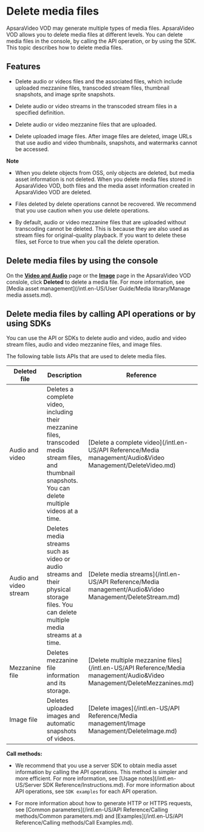 Delete media files 
=======================================

ApsaraVideo VOD may generate multiple types of media files. ApsaraVideo VOD allows you to delete media files at different levels. You can delete media files in the console, by calling the API operation, or by using the SDK. This topic describes how to delete media files.

Features 
-----------------------------

* Delete audio or videos files and the associated files, which include uploaded mezzanine files, transcoded stream files, thumbnail snapshots, and image sprite snapshots.

  

* Delete audio or video streams in the transcoded stream files in a specified definition.

  

* Delete audio or video mezzanine files that are uploaded.

  

* Delete uploaded image files. After image files are deleted, image URLs that use audio and video thumbnails, snapshots, and watermarks cannot be accessed.

  



**Note**

* When you delete objects from OSS, only objects are deleted, but media asset information is not deleted. When you delete media files stored in ApsaraVideo VOD, both files and the media asset information created in ApsaraVideo VOD are deleted.

  

* Files deleted by delete operations cannot be recovered. We recommend that you use caution when you use delete operations.

  

* By default, audio or video mezzanine files that are uploaded without transcoding cannot be deleted. This is because they are also used as stream files for original-quality playback. If you want to delete these files, set Force to true when you call the delete operation.

  




Delete media files by using the console 
------------------------------------------------------------

On the **[Video and Audio](https://vod.console.aliyun.com/#/media/video/list)** page or the **[Image](https://vod.console.aliyun.com/#/media/image/list)** page in the ApsaraVideo VOD conslole, click **Deleted** to delete a media file. For more information, see [Media asset management](/intl.en-US/User Guide/Media library/Manage media assets.md).

Delete media files by calling API operations or by using SDKs 
----------------------------------------------------------------------------------

You can use the API or SDKs to delete audio and video, audio and video stream files, audio and video mezzanine files, and image files.

The following table lists APIs that are used to delete media files.


|      Deleted file      |                                                                         Description                                                                          |                                                                Reference                                                                 |
|------------------------|--------------------------------------------------------------------------------------------------------------------------------------------------------------|------------------------------------------------------------------------------------------------------------------------------------------|
| Audio and video        | Deletes a complete video, including their mezzanine files, transcoded media stream files, and thumbnail snapshots. You can delete multiple videos at a time. | [Delete a complete video](/intl.en-US/API Reference/Media management/Audio&Video Management/DeleteVideo.md)              |
| Audio and video stream | Deletes media streams such as video or audio streams and their physical storage files. You can delete multiple media streams at a time.                      | [Delete media streams](/intl.en-US/API Reference/Media management/Audio&Video Management/DeleteStream.md)                |
| Mezzanine file         | Deletes mezzanine file information and its storage.                                                                                                          | [Delete multiple mezzanine files](/intl.en-US/API Reference/Media management/Audio&Video Management/DeleteMezzanines.md) |
| Image file             | Deletes uploaded images and automatic snapshots of videos.                                                                                                   | [Delete images](/intl.en-US/API Reference/Media management/Image Management/DeleteImage.md)                              |



**Call methods:** 

* We recommend that you use a server SDK to obtain media asset information by calling the API operations. This method is simpler and more efficient. For more information, see [Usage notes](/intl.en-US/Server SDK Reference/Instructions.md). For more information about API operations, see `SDK examples` for each API operation.

  

* For more information about how to generate HTTP or HTTPS requests, see [Common parameters](/intl.en-US/API Reference/Calling methods/Common parameters.md) and [Examples](/intl.en-US/API Reference/Calling methods/Call Examples.md).

  



